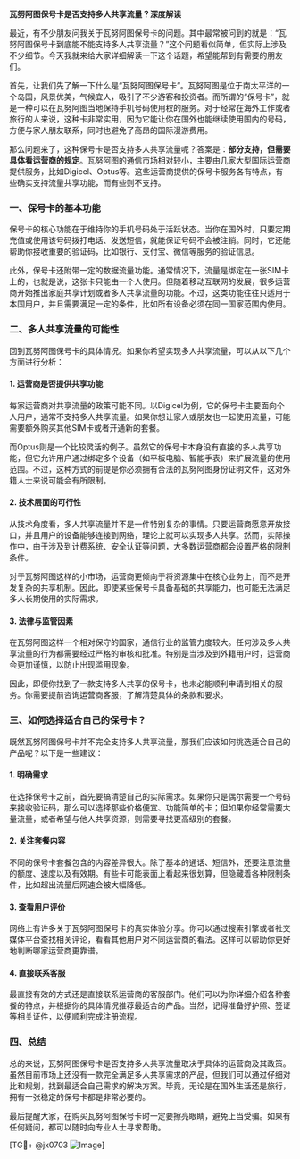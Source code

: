**瓦努阿图保号卡是否支持多人共享流量？深度解读**

最近，有不少朋友问我关于瓦努阿图保号卡的问题。其中最常被问到的就是：“瓦努阿图保号卡到底能不能支持多人共享流量？”这个问题看似简单，但实际上涉及不少细节。今天我就来给大家详细解读一下这个话题，希望能帮到有需要的朋友们。

首先，让我们先了解一下什么是“瓦努阿图保号卡”。瓦努阿图是位于南太平洋的一个岛国，风景优美，气候宜人，吸引了不少游客和投资者。而所谓的“保号卡”，就是一种可以在瓦努阿图当地保持手机号码使用权的服务。对于经常在海外工作或者旅行的人来说，这种卡非常实用，因为它能让你在国外也能继续使用国内的号码，方便与家人朋友联系，同时也避免了高昂的国际漫游费用。

那么问题来了，这种保号卡是否支持多人共享流量呢？答案是：**部分支持，但需要具体看运营商的规定**。瓦努阿图的通信市场相对较小，主要由几家大型国际运营商提供服务，比如Digicel、Optus等。这些运营商提供的保号卡服务各有特点，有些确实支持流量共享功能，而有些则不支持。

### 一、保号卡的基本功能

保号卡的核心功能在于维持你的手机号码处于活跃状态。当你在国外时，只要定期充值或使用该号码拨打电话、发送短信，就能保证号码不会被注销。同时，它还能帮助你接收重要的验证码，比如银行、支付宝、微信等服务的验证信息。

此外，保号卡还附带一定的数据流量功能。通常情况下，流量是绑定在一张SIM卡上的，也就是说，这张卡只能由一个人使用。但随着移动互联网的发展，很多运营商开始推出家庭共享计划或者多人共享流量的功能。不过，这类功能往往只适用于本国用户，并且需要满足一定的条件，比如所有设备必须在同一国家范围内使用。

### 二、多人共享流量的可能性

回到瓦努阿图保号卡的具体情况。如果你希望实现多人共享流量，可以从以下几个方面进行分析：

#### 1. **运营商是否提供共享功能**
   每家运营商对共享流量的政策可能不同。以Digicel为例，它的保号卡主要面向个人用户，通常不支持多人共享流量。如果你想让家人或朋友也一起使用流量，可能需要额外购买其他SIM卡或者开通新的套餐。

   而Optus则是一个比较灵活的例子。虽然它的保号卡本身没有直接的多人共享功能，但它允许用户通过绑定多个设备（如平板电脑、智能手表）来扩展流量的使用范围。不过，这种方式的前提是你必须拥有合法的瓦努阿图身份证明文件，这对外籍人士来说可能会有所限制。

#### 2. **技术层面的可行性**
   从技术角度看，多人共享流量并不是一件特别复杂的事情。只要运营商愿意开放接口，并且用户的设备能够连接到网络，理论上就可以实现多人共享。然而，实际操作中，由于涉及到计费系统、安全认证等问题，大多数运营商都会设置严格的限制条件。

   对于瓦努阿图这样的小市场，运营商更倾向于将资源集中在核心业务上，而不是开发复杂的共享机制。因此，即使某些保号卡具备基础的共享能力，也可能无法满足多人长期使用的实际需求。

#### 3. **法律与监管因素**
   在瓦努阿图这样一个相对保守的国家，通信行业的监管力度较大。任何涉及多人共享流量的行为都需要经过严格的审核和批准。特别是当涉及到外籍用户时，运营商会更加谨慎，以防止出现滥用现象。

   因此，即便你找到了一款支持多人共享的保号卡，也未必能顺利申请到相关的服务。你需要提前咨询运营商客服，了解清楚具体的条款和要求。

### 三、如何选择适合自己的保号卡？

既然瓦努阿图保号卡并不完全支持多人共享流量，那我们应该如何挑选适合自己的产品呢？以下是一些建议：

#### 1. **明确需求**
   在选择保号卡之前，首先要搞清楚自己的实际需求。如果你只是偶尔需要一个号码来接收验证码，那么可以选择那些价格便宜、功能简单的卡；但如果你经常需要大量流量，或者希望与他人共享资源，则需要寻找更高级别的套餐。

#### 2. **关注套餐内容**
   不同的保号卡套餐包含的内容差异很大。除了基本的通话、短信外，还要注意流量的额度、速度以及有效期。有些卡可能表面上看起来很划算，但隐藏着各种限制条件，比如超出流量后网速会被大幅降低。

#### 3. **查看用户评价**
   网络上有许多关于瓦努阿图保号卡的真实体验分享。你可以通过搜索引擎或者社交媒体平台查找相关评论，看看其他用户对不同运营商的看法。这样可以帮助你更好地判断哪家运营商更靠谱。

#### 4. **直接联系客服**
   最直接有效的方式还是直接联系运营商的客服部门。他们可以为你详细介绍各种套餐的特点，并根据你的具体情况推荐最适合的产品。当然，记得准备好护照、签证等相关证件，以便顺利完成注册流程。

### 四、总结

总的来说，瓦努阿图保号卡是否支持多人共享流量取决于具体的运营商及其政策。虽然目前市场上还没有一款完全满足多人共享需求的产品，但我们可以通过仔细对比和规划，找到最适合自己需求的解决方案。毕竟，无论是在国外生活还是旅行，拥有一张稳定的保号卡都是非常必要的。

最后提醒大家，在购买瓦努阿图保号卡时一定要擦亮眼睛，避免上当受骗。如果有任何疑问，都可以随时向专业人士寻求帮助。

[TG💪+ @jx0703 ![Image](https://github.com/user-attachments/assets/dbca1d08-cadb-493c-b0ec-ad6f7a83f270)]